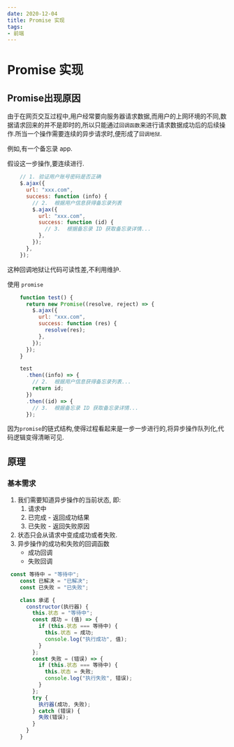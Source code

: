 ```yaml
---
date: 2020-12-04
title: Promise 实现
tags:
- 前端
---
```


# Promise 实现

## Promise出现原因



由于在网页交互过程中,用户经常要向服务器请求数据,而用户的上网环境的不同,数据请求回来的并不是即时的,所以只能通过`回调函数`来进行请求数据成功后的后续操作.所当一个操作需要连续的异步请求时,便形成了`回调地狱`.

例如,有一个备忘录 app.

假设这一步操作,要连续进行.

```js
    // 1. 验证用户账号密码是否正确
    $.ajax({
      url: "xxx.com",
      success: function (info) {
        // 2.  根据用户信息获得备忘录列表
        $.ajax({
          url: "xxx.com",
          success: function (id) {
            // 3.  根据备忘录 ID 获取备忘录详情...
          },
        });
      },
    });
```

这种回调地狱让代码可读性差,不利用维护.

使用 `promise`

```js
    function test() {
      return new Promise((resolve, reject) => {
        $.ajax({
          url: "xxx.com",
          success: function (res) {
            resolve(res);
          },
        });
      });
    }

    test
      .then((info) => {
        // 2.  根据用户信息获得备忘录列表...
        return id;
      })
      .then((id) => {
        // 3.  根据备忘录 ID 获取备忘录详情...
      });

```

因为`promise`的链式结构,使得过程看起来是一步一步进行的,将异步操作队列化,代码逻辑变得清晰可见.

## 原理

### 基本需求

1. 我们需要知道异步操作的当前状态, 即:
   1. 请求中
   2. 已完成 - 返回成功结果
   3. 已失败 - 返回失败原因
2. 状态只会从请求中变成成功或者失败.
3. 异步操作的成功和失败的回调函数
   - 成功回调
   - 失败回调

```js
 const 等待中 = "等待中";
    const 已解决 = "已解决";
    const 已失败 = "已失败";

    class 承诺 {
      constructor(执行器) {
        this.状态 = "等待中";
        const 成功 = (值) => {
          if (this.状态 === 等待中) {
            this.状态 = 成功;
            console.log("执行成功", 值);
          }
        };
        const 失败 = (错误) => {
          if (this.状态 === 等待中) {
            this.状态 = 失败;
            console.log("执行失败", 错误);
          }
        };
        try {
          执行器(成功, 失败);
        } catch (错误) {
          失败(错误);
        }
      }
    }
```



